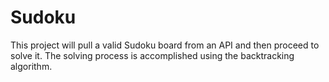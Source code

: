 # Sudoku
This project will pull a valid Sudoku board from an API and then proceed to solve it. The solving process is accomplished using the backtracking algorithm.
